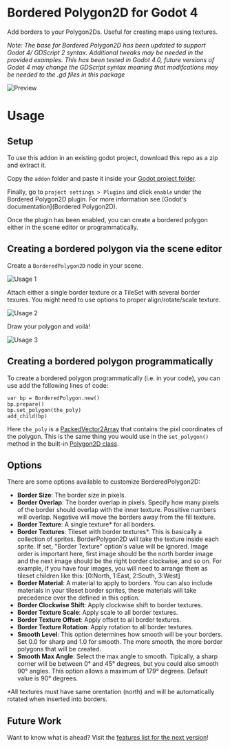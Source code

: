 # Bordered Polygon2D for Godot 4

Add borders to your Polygon2Ds. Useful for creating maps using textures.

*Note: The base for Bordered Polygon2D has been updated to support Godot 4/ GDScript 2 syntax. Additional tweaks may be needed in the provided examples. This has been tested in Godot 4.0, future versions of Godot 4 may change the GDScript syntax meaning that modifcations may be needed to the .gd files in this package*

![Preview](./docs/images/preview2.png)


# Usage

## Setup

To use this addon in an existing godot project, download this repo as a zip and extract it.

Copy the `addon` folder and paste it inside your [Godot project folder](https://docs.godotengine.org/en/stable/tutorials/plugins/editor/installing_plugins.html#installing-a-plugin).

Finally, go to `project settings > Plugins` and click `enable` under the Bordered Polygon2D plugin. For more information see [Godot's documentation](Bordered Polygon2D).

Once the plugin has been enabled, you can create a bordered polygon either in the scene editor or programmatically. 


## Creating a bordered polygon via the scene editor

Create a `BorderedPolygon2D` node in your scene.

![Usage 1](./docs/images/usage1.png)

Attach either a single border texture or a TileSet with several border texures.
You might need to use options to proper align/rotate/scale texture.

![Usage 2](./docs/images/usage2.png)

Draw your polygon and voilà!

![Usage 3](./docs/images/usage3.png)

## Creating a bordered polygon programmatically

To create a bordered polygon programmatically (i.e. in your code), you can use add the following lines of code:
```
var bp = BorderedPolygon.new()
bp.prepare()
bp.set_polygon(the_poly)
add_child(bp)
```

Here `the_poly` is a [PackedVector2Array](https://docs.godotengine.org/en/stable/classes/class_packedvector2array.html) that contains the pixl coordinates of the polygon. This is the same thing you would use in the `set_polygon()` method in the built-in [Polygon2D class](https://docs.godotengine.org/en/stable/classes/class_polygon2d.html#class-polygon2d-property-polygon).

## Options

There are some options available to customize BorderedPolygon2D:

- **Border Size**: The border size in pixels.
- **Border Overlap**: The border overlap in pixels. Specify how many pixels of
    the border should overlap with the inner texture. Possitive numbers will
    overlap. Negative will move the borders away from the fill texture.
- **Border Texture**: A single texture\* for all borders.
- **Border Textures**: Tileset with border textures\*. This is basically a
    collection of sprites. BorderPolygon2D will take the texture inside each
    sprite. If set, "Border Texture" option's value will be ignored. Image order
    is important here, first image should be the north border image and the next
    image should be the right border clockwise, and so on. For example, if you
    have four images, you will need to arrange them as tileset children like this:
    [0:North, 1:East, 2:South, 3:West]
- **Border Material**: A material to apply to borders. You can also include
    materials in your tileset border sprites, these materials will take
    precedence over the defined in this option.
- **Border Clockwise Shift**: Apply clockwise shift to border textures.
- **Border Texture Scale**: Apply scale to all border textures.
- **Border Texture Offset**: Apply offset to all border textures.
- **Border Texture Rotation**: Apply rotation to all border textures.
- **Smooth Level**: This option determines how smooth will be your borders. Set
    0.0 for sharp and 1.0 for smooth. The more smooth, the more border polygons
    that will be created.
- **Smooth Max Angle**: Select the max angle to smooth. Tipically, a sharp corner
    will be between 0° and 45° degrees, but you could also smooth 90° angles.
    This option allows a maximum of 179° degrees. Default value is 90° degrees.

\*All textures must have same orentation (north) and will be
automatically rotated when inserted into borders.

## Future Work

Want to know what is ahead? Visit the [features list for the next version](../../milestone/2)!
